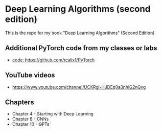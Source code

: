 # Deep Learning Algorithms (second edition)

This is the repo for my book "Deep Learning Algorithms" (Second Edition)

## Additional PyTorch code from my classes or labs

* [code: ](https://github.com/rcalix1/PyTorch)https://github.com/rcalix1/PyTorch

## YouTube videos

* https://www.youtube.com/channel/UCKRgi-HJDEq0a3nhlG2nQvg

## Chapters

* Chapter 4 - Starting with Deep Learning
* Chapter 6 - CNNs
* Chapter 10 - GPTs

